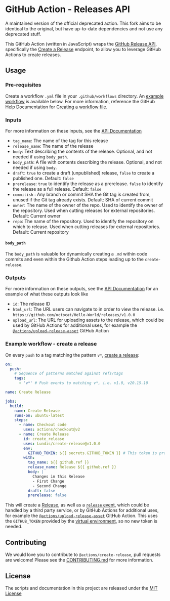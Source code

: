 # GitHub Action - Releases API

A maintained version of the official deprecated action.
This fork aims to be identical to the original, but have up-to-date dependencies and not use any deprecated stuff.

This GitHub Action (written in JavaScript) wraps the [GitHub Release API](https://developer.github.com/v3/repos/releases/), specifically the [Create a Release](https://developer.github.com/v3/repos/releases/#create-a-release) endpoint, to allow you to leverage GitHub Actions to create releases.

## Usage
### Pre-requisites
Create a workflow `.yml` file in your `.github/workflows` directory. An [example workflow](#example-workflow---create-a-release) is available below. For more information, reference the GitHub Help Documentation for [Creating a workflow file](https://help.github.com/en/articles/configuring-a-workflow#creating-a-workflow-file).

### Inputs
For more information on these inputs, see the [API Documentation](https://developer.github.com/v3/repos/releases/#input)

- `tag_name`: The name of the tag for this release
- `release_name`: The name of the release
- `body`: Text describing the contents of the release. Optional, and not needed if using `body_path`.
- `body_path`: A file with contents describing the release. Optional, and not needed if using `body`.
- `draft`: `true` to create a draft (unpublished) release, `false` to create a published one. Default: `false`
- `prerelease`: `true` to identify the release as a prerelease. `false` to identify the release as a full release. Default: `false`
- `commitish` : Any branch or commit SHA the Git tag is created from, unused if the Git tag already exists. Default: SHA of current commit
- `owner`: The name of the owner of the repo. Used to identify the owner of the repository.  Used when cutting releases for external repositories.  Default: Current owner
- `repo`: The name of the repository. Used to identify the repository on which to release.  Used when cutting releases for external repositories. Default: Current repository

#### `body_path`
The `body_path` is valuable for dynamically creating a `.md` within code commits and even within the Github Action steps leading up to the `create-release`.

### Outputs
For more information on these outputs, see the [API Documentation](https://developer.github.com/v3/repos/releases/#response-4) for an example of what these outputs look like

- `id`: The release ID
- `html_url`: The URL users can navigate to in order to view the release. i.e. `https://github.com/octocat/Hello-World/releases/v1.0.0`
- `upload_url`: The URL for uploading assets to the release, which could be used by GitHub Actions for additional uses, for example the [`@actions/upload-release-asset`](https://www.github.com/actions/upload-release-asset) GitHub Action

### Example workflow - create a release
On every `push` to a tag matching the pattern `v*`, [create a release](https://developer.github.com/v3/repos/releases/#create-a-release):

```yaml
on:
  push:
    # Sequence of patterns matched against refs/tags
    tags:
      - 'v*' # Push events to matching v*, i.e. v1.0, v20.15.10

name: Create Release

jobs:
  build:
    name: Create Release
    runs-on: ubuntu-latest
    steps:
      - name: Checkout code
        uses: actions/checkout@v2
      - name: Create Release
        id: create_release
        uses: Lundis/create-release@v1.0.0
        env:
          GITHUB_TOKEN: ${{ secrets.GITHUB_TOKEN }} # This token is provided by Actions, you do not need to create your own token
        with:
          tag_name: ${{ github.ref }}
          release_name: Release ${{ github.ref }}
          body: |
            Changes in this Release
            - First Change
            - Second Change
          draft: false
          prerelease: false
```

This will create a [Release](https://help.github.com/en/articles/creating-releases), as well as a [`release` event](https://developer.github.com/v3/activity/events/types/#releaseevent), which could be handled by a third party service, or by GitHub Actions for additional uses, for example the [`@actions/upload-release-asset`](https://www.github.com/actions/upload-release-asset) GitHub Action. This uses the `GITHUB_TOKEN` provided by the [virtual environment](https://help.github.com/en/github/automating-your-workflow-with-github-actions/virtual-environments-for-github-actions#github_token-secret), so no new token is needed.

## Contributing
We would love you to contribute to `@actions/create-release`, pull requests are welcome! Please see the [CONTRIBUTING.md](CONTRIBUTING.md) for more information.

## License
The scripts and documentation in this project are released under the [MIT License](LICENSE)
